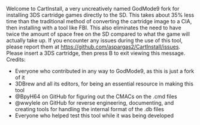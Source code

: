 Welcome to CartInstall, a very uncreatively named GodMode9 fork for installing 3DS cartridge games directly to the SD.
This takes about 35% less time than the traditional method of converting the cartridge image to a CIA, then installing with a tool like FBI. This also eliminates the need to have twice the amount of space free on the SD compared to what the game will actually take up.
If you encounter any issues during the use of this tool, please report them at https://github.com/aspargas2/CartInstall/issues.
Please insert a 3DS cartridge, then press B to exit viewing this message.
Credits:
* Everyone who contributed in any way to GodMode9, as this is just a fork of it
* 3DBrew and all its editors, for being an essential resource in making this tool
* @BpyH64 on GitHub for figuring out the CMACs on the .cmd files
* @wwylele on GitHub for reverse engineering, documenting, and creating tools for handling the internal format of the .db files
* Everyone who helped test this tool while it was being developed
